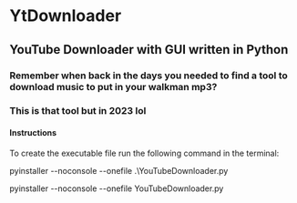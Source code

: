 # YtDownloader
## YouTube Downloader with GUI written in Python

### Remember when back in the days you needed to find a tool to download music to put in your walkman mp3?
### This is that tool but in 2023 lol

#### Instructions 

To create the executable file run the following command in the terminal:

pyinstaller --noconsole --onefile .\YouTubeDownloader.py

pyinstaller --noconsole --onefile YouTubeDownloader.py
